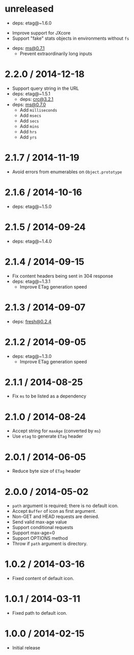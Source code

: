 unreleased
==========

  * deps: etag@~1.6.0
   - Improve support for JXcore
   - Support "fake" stats objects in environments without `fs`
  * deps: ms@0.7.1
    - Prevent extraordinarily long inputs

2.2.0 / 2014-12-18
==================

  * Support query string in the URL
  * deps: etag@~1.5.1
    - deps: crc@3.2.1
  * deps: ms@0.7.0
    - Add `milliseconds`
    - Add `msecs`
    - Add `secs`
    - Add `mins`
    - Add `hrs`
    - Add `yrs`

2.1.7 / 2014-11-19
==================

  * Avoid errors from enumerables on `Object.prototype`

2.1.6 / 2014-10-16
==================

  * deps: etag@~1.5.0

2.1.5 / 2014-09-24
==================

  * deps: etag@~1.4.0

2.1.4 / 2014-09-15
==================

  * Fix content headers being sent in 304 response
  * deps: etag@~1.3.1
    - Improve ETag generation speed

2.1.3 / 2014-09-07
==================

  * deps: fresh@0.2.4

2.1.2 / 2014-09-05
==================

  * deps: etag@~1.3.0
    - Improve ETag generation speed

2.1.1 / 2014-08-25
==================

  * Fix `ms` to be listed as a dependency

2.1.0 / 2014-08-24
==================

  * Accept string for `maxAge` (converted by `ms`)
  * Use `etag` to generate `ETag` header

2.0.1 / 2014-06-05
==================

  * Reduce byte size of `ETag` header

2.0.0 / 2014-05-02
==================

  * `path` argument is required; there is no default icon.
  * Accept `Buffer` of icon as first argument.
  * Non-GET and HEAD requests are denied.
  * Send valid max-age value
  * Support conditional requests
  * Support max-age=0
  * Support OPTIONS method
  * Throw if `path` argument is directory.

1.0.2 / 2014-03-16
==================

  * Fixed content of default icon.

1.0.1 / 2014-03-11
==================

  * Fixed path to default icon.

1.0.0 / 2014-02-15
==================

  * Initial release
